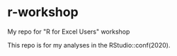 # r-workshop
My repo for "R for Excel Users" workshop

This repo is for my analyses in the RStudio::conf(2020).
